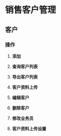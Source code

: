 # 销售客户管理

## 客户

### 操作

1. **添加**

2. **查询客户列表**

3. **导出客户列表**

4. **客户资料上传**

5. **编辑客户**

6. **删除客户**

7. **修改业务员**

8. **客户资料上传设置**